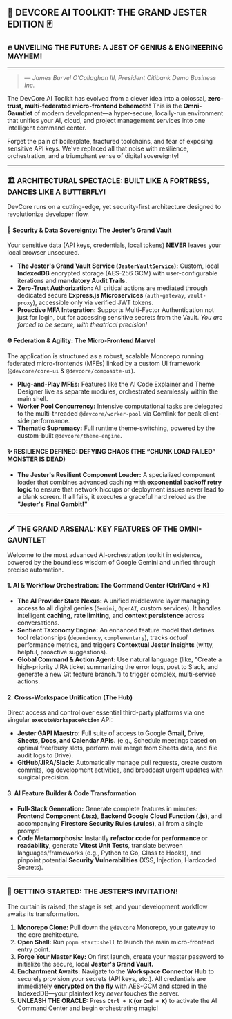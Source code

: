 ## 👑 DEVCORE AI TOOLKIT: THE GRAND JESTER EDITION 🃏

### 🔥 UNVEILING THE FUTURE: A JEST OF GENIUS & ENGINEERING MAYHEM!

***

> 
> — *James Burvel O’Callaghan III, President Citibank Demo Business Inc.*

The DevCore AI Toolkit has evolved from a clever idea into a colossal, **zero-trust, multi-federated micro-frontend behemoth!** This is the **Omni-Gauntlet** of modern development—a hyper-secure, locally-run environment that unifies your AI, cloud, and project management services into one intelligent command center.

Forget the pain of boilerplate, fractured toolchains, and fear of exposing sensitive API keys. We've replaced all that noise with resilience, orchestration, and a triumphant sense of digital sovereignty!

---

### 🏛️ ARCHITECTURAL SPECTACLE: BUILT LIKE A FORTRESS, DANCES LIKE A BUTTERFLY!

DevCore runs on a cutting-edge, yet security-first architecture designed to revolutionize developer flow.

#### 🔐 Security & Data Sovereignty: The Jester’s Grand Vault
Your sensitive data (API keys, credentials, local tokens) **NEVER** leaves your local browser unsecured.
*   **The Jester's Grand Vault Service (`JesterVaultService`):** Custom, local **IndexedDB** encrypted storage (AES-256 GCM) with user-configurable iterations and **mandatory Audit Trails.**
*   **Zero-Trust Authorization:** All critical actions are mediated through dedicated secure **Express.js Microservices** (`auth-gateway`, `vault-proxy`), accessible only via verified JWT tokens.
*   **Proactive MFA Integration:** Supports Multi-Factor Authentication not just for login, but for accessing sensitive secrets from the Vault. *You are forced to be secure, with theatrical precision!*

#### 🌐 Federation & Agility: The Micro-Frontend Marvel
The application is structured as a robust, scalable Monorepo running federated micro-frontends (MFEs) linked by a custom UI framework (`@devcore/core-ui` & `@devcore/composite-ui`).
*   **Plug-and-Play MFEs:** Features like the AI Code Explainer and Theme Designer live as separate modules, orchestrated seamlessly within the main shell.
*   **Worker Pool Concurrency:** Intensive computational tasks are delegated to the multi-threaded `@devcore/worker-pool` via Comlink for peak client-side performance.
*   **Thematic Supremacy:** Full runtime theme-switching, powered by the custom-built `@devcore/theme-engine`.

#### ✨ RESILIENCE DEFINED: DEFYING CHAOS (THE “CHUNK LOAD FAILED” MONSTER IS DEAD)
*   **The Jester's Resilient Component Loader:** A specialized component loader that combines advanced caching with **exponential backoff retry logic** to ensure that network hiccups or deployment issues never lead to a blank screen. If all fails, it executes a graceful hard reload as the **"Jester's Final Gambit!"**

---

### 🗡️ THE GRAND ARSENAL: KEY FEATURES OF THE OMNI-GAUNTLET

Welcome to the most advanced AI-orchestration toolkit in existence, powered by the boundless wisdom of Google Gemini and unified through precise automation.

#### 1. AI & Workflow Orchestration: The Command Center (Ctrl/Cmd + K)
*   **The AI Provider State Nexus:** A unified middleware layer managing access to all digital genies (`Gemini`, `OpenAI`, custom services). It handles intelligent **caching**, **rate limiting**, and **context persistence** across conversations.
*   **Sentient Taxonomy Engine:** An enhanced feature model that defines tool relationships (`dependency`, `complementary`), tracks *actual* performance metrics, and triggers **Contextual Jester Insights** (witty, helpful, proactive suggestions).
*   **Global Command & Action Agent:** Use natural language (like, "Create a high-priority JIRA ticket summarizing the error logs, post to Slack, and generate a new Git feature branch.") to trigger complex, multi-service actions.

#### 2. Cross-Workspace Unification (The Hub)
Direct access and control over essential third-party platforms via one singular **`executeWorkspaceAction`** API:
*   **Jester GAPI Maestro:** Full suite of access to Google **Gmail, Drive, Sheets, Docs, and Calendar APIs.** (e.g., Schedule meetings based on optimal free/busy slots, perform mail merge from Sheets data, and file audit logs to Drive).
*   **GitHub/JIRA/Slack:** Automatically manage pull requests, create custom commits, log development activities, and broadcast urgent updates with surgical precision.

#### 3. AI Feature Builder & Code Transformation
*   **Full-Stack Generation:** Generate complete features in minutes: **Frontend Component (.tsx)**, **Backend Google Cloud Function (.js)**, and accompanying **Firestore Security Rules (.rules)**, all from a single prompt!
*   **Code Metamorphosis:** Instantly **refactor code for performance or readability**, generate **Vitest Unit Tests**, translate between languages/frameworks (e.g., Python to Go, Class to Hooks), and pinpoint potential **Security Vulnerabilities** (XSS, Injection, Hardcoded Secrets).

---

### 🚀 GETTING STARTED: THE JESTER’S INVITATION!

The curtain is raised, the stage is set, and your development workflow awaits its transformation.

1.  **Monorepo Clone:** Pull down the `@devcore` Monorepo, your gateway to the core architecture.
2.  **Open Shell:** Run `pnpm start:shell` to launch the main micro-frontend entry point.
3.  **Forge Your Master Key:** On first launch, create your master password to initialize the secure, local **Jester's Grand Vault.**
4.  **Enchantment Awaits:** Navigate to the **Workspace Connector Hub** to securely provision your secrets (API keys, etc.). All credentials are immediately **encrypted on the fly** with AES-GCM and stored in the IndexedDB—your plaintext key *never* touches the server.
5.  **UNLEASH THE ORACLE:** Press **`Ctrl + K` (or `Cmd + K`)** to activate the AI Command Center and begin orchestrating magic!

